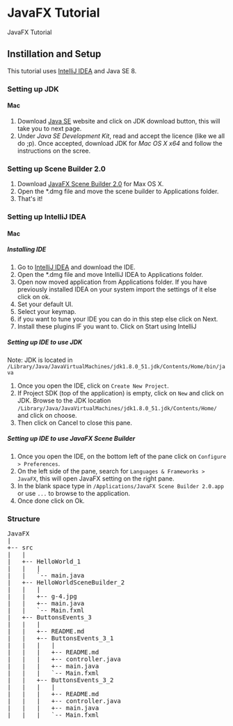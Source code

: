 # JavaFX Tutorial
JavaFX Tutorial

## Instillation and Setup
This tutorial uses [IntelliJ IDEA](https://www.jetbrains.com/idea/) and Java SE 8.

### Setting up JDK

#### Mac

1. Download [Java SE](http://www.oracle.com/technetwork/java/javase/downloads/index.html) website and click on JDK download button, this will take you to next page.
2. Under *Java SE Development Kit*, read and accept the licence (like we all do ;p). Once accepted, download JDK for *Mac OS X x64* and follow the instructions on the scree.

### Setting up Scene Builder 2.0

1. Download [JavaFX Scene Builder 2.0](http://www.oracle.com/technetwork/java/javase/downloads/javafxscenebuilder-1x-archive-2199384.html) for Max OS X.
2. Open the *.dmg file and move the scene builder to Applications folder.
3. That's it!

### Setting up IntelliJ IDEA

#### Mac

##### Installing IDE

1. Go to [IntelliJ IDEA](https://www.jetbrains.com/idea/) and download the IDE.
2. Open the *.dmg file and move IntelliJ IDEA to Applications folder.
3. Open now moved application from Applications folder. If you have previously installed IDEA on your system import the settings of it else click on ok.
4. Set your default UI.
5. Select your keymap.
6. if you want to tune your IDE you can do in this step else click on Next.
7. Install these plugins IF you want to. Click on Start using IntelliJ

##### Setting up IDE to use JDK
Note: JDK is located in `/Library/Java/JavaVirtualMachines/jdk1.8.0_51.jdk/Contents/Home/bin/java`

1. Once you open the IDE, click on `Create New Project`.
2. If Project SDK (top of the application) is empty, click on `New` and click on JDK. Browse to the JDK location `/Library/Java/JavaVirtualMachines/jdk1.8.0_51.jdk/Contents/Home/` and click on choose.
3. Then click on Cancel to close this pane.

##### Setting up IDE to use JavaFX Scene Builder
1. Once you open the IDE, on the bottom left of the pane click on `Configure > Preferences`.
2. On the left side of the pane, search for `Languages & Frameworks > JavaFX`, this will open JavaFX setting on the right pane.
3. In the blank space type in `/Applications/JavaFX Scene Builder 2.0.app` or use `...` to browse to the application.
4. Once done click on Ok.

### Structure
<pre>
JavaFX
|
+-- src
|   |
|   +-- HelloWorld_1
|   |   |
|   |   `-- main.java
|   +-- HelloWorldSceneBuilder_2
|   |   |
|   |   +-- g-4.jpg
|   |   +-- main.java
|   |   `-- Main.fxml
|   +-- ButtonsEvents_3
|   |   |
|   |   +-- README.md
|   |   +-- ButtonsEvents_3_1
|   |   |   |
|   |   |   +-- README.md
|   |   |   +-- controller.java
|   |   |   +-- main.java
|   |   |   `-- Main.fxml
|   |   +-- ButtonsEvents_3_2
|   |   |   |
|   |   |   +-- README.md
|   |   |   +-- controller.java
|   |   |   +-- main.java
|   |   |   `-- Main.fxml
</pre>